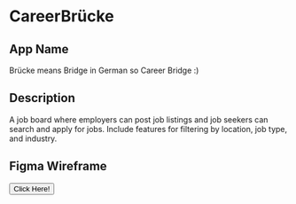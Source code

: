 # CareerBrücke

## App Name
Brücke means Bridge in German so Career Bridge :)

## Description
A job board where employers can post job listings and job seekers can search and apply for jobs. Include features for filtering by location, job type, and industry.

## Figma Wireframe
<button ref="https://www.figma.com/design/MTAcjQBKT35Drm6h5uq7FA/CareerBr%C3%BCcke-Wireframe?node-id=0-1&t=Es7NwKPUMvAGJ60Q-0">Click Here! </button>